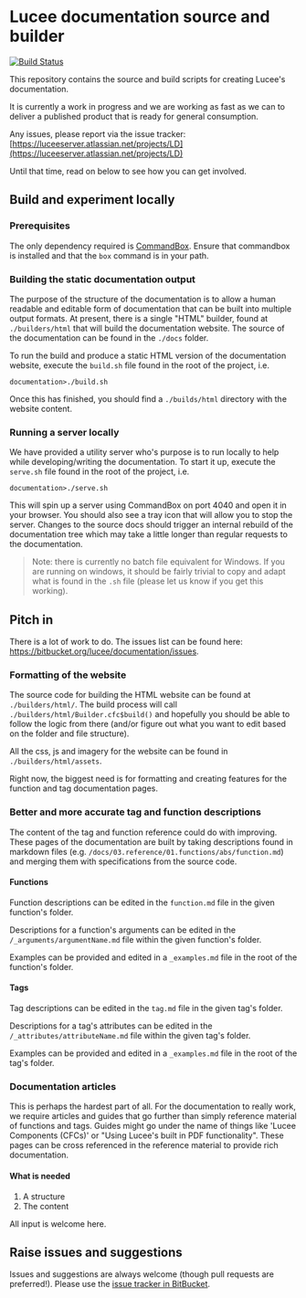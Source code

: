 # Lucee documentation source and builder

[![Build Status](https://drone.io/bitbucket.org/lucee/documentation/status.png)](https://drone.io/bitbucket.org/lucee/documentation/latest)

This repository contains the source and build scripts for creating Lucee's documentation. 

It is currently a work in progress and we are working as fast as we can to deliver a published product that is ready for general consumption.

Any issues, please report via the issue tracker: [https://luceeserver.atlassian.net/projects/LD](https://luceeserver.atlassian.net/projects/LD)

Until that time, read on below to see how you can get involved.

## Build and experiment locally

### Prerequisites

The only dependency required is [CommandBox](http://www.ortussolutions.com/products/commandbox). Ensure that commandbox is installed and that the `box` command is in your path.

### Building the static documentation output

The purpose of the structure of the documentation is to allow a human readable and editable form of documentation that can be built into multiple output formats. At present, there is a single "HTML" builder, found at `./builders/html` that will build the documentation website. The source of the documentation can be found in the `./docs` folder.

To run the build and produce a static HTML version of the documentation website, execute the `build.sh` file found in the root of the project, i.e.

	documentation>./build.sh

Once this has finished, you should find a `./builds/html` directory with the website content.

### Running a server locally

We have provided a utility server who's purpose is to run locally to help while developing/writing the documentation. To start it up, execute the `serve.sh` file found in the root of the project, i.e.

    documentation>./serve.sh

This will spin up a server using CommandBox on port 4040 and open it in your browser. You should also see a tray icon that will allow you to stop the server. Changes to the source docs should trigger an internal rebuild of the documentation tree which may take a little longer than regular requests to the documentation.

> Note: there is currently no batch file equivalent for Windows. If you are running on windows, it should be fairly trivial to copy and adapt what is found in the `.sh` file (please let us know if you get this working).

## Pitch in

There is a lot of work to do. The issues list can be found here: https://bitbucket.org/lucee/documentation/issues.

### Formatting of the website

The source code for building the HTML website can be found at `./builders/html/`. The build process will call `./builders/html/Builder.cfc$build()` and hopefully you should be able to follow the logic from there (and/or figure out what you want to edit based on the folder and file structure).

All the css, js and imagery for the website can be found in `./builders/html/assets`.

Right now, the biggest need is for formatting and creating features for the function and tag documentation pages.

### Better and more accurate tag and function descriptions

The content of the tag and function reference could do with improving. These pages of the documentation are built by taking descriptions found in markdown files (e.g. `/docs/03.reference/01.functions/abs/function.md`) and merging them with specifications from the source code.

#### Functions

Function descriptions can be edited in the `function.md` file in the given function's folder.

Descriptions for a function's arguments can be edited in the `/_arguments/argumentName.md` file within the given function's folder.

Examples can be provided and edited in a `_examples.md` file in the root of the function's folder.

#### Tags

Tag descriptions can be edited in the `tag.md` file in the given tag's folder.

Descriptions for a tag's attributes can be edited in the `/_attributes/attributeName.md` file within the given tag's folder.

Examples can be provided and edited in a `_examples.md` file in the root of the tag's folder.


### Documentation articles

This is perhaps the hardest part of all. For the documentation to really work, we require articles and guides that go further than simply reference material of functions and tags. Guides might go under the name of things like 'Lucee Components (CFCs)' or "Using Lucee's built in PDF functionality". These pages can be cross referenced in the reference material to provide rich documentation.

#### What is needed

1. A structure
2. The content

All input is welcome here.

## Raise issues and suggestions

Issues and suggestions are always welcome (though pull requests are preferred!). Please use the [issue tracker in BitBucket](https://bitbucket.org/lucee/documentation/issues).